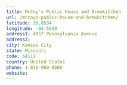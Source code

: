 ```yaml
---
title: McCoy's Public House and Brewkitchen
url: /mccoys-public-house-and-brewkitchen/
latitude: 39.0534
longitude: -94.5919
address1: 4057 Pennsylvania Avenue
address2: 
city: Kansas City
state: Missouri
code: 64111
country: United States
phone: 1-816-960-0866
website: 
---
```


